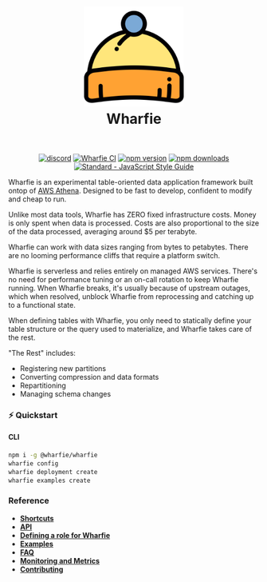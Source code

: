 <h1 align="center">
  <a href="https://standardjs.com"><img src="./docs/beanie.svg" alt="Wharfie Beanie Logo" width="200"></a>
  <br>
  Wharfie
  <br>
  <br>
</h1>

<p align="center">
  <a href="https://discord.gg/QEbzFUsR"><img src="https://img.shields.io/discord/1131550721142161408" alt="discord"></a>
  <a href="https://github.com/wharfie/wharfie/actions/workflows/github-actions.yml"><img src="https://github.com/wharfie/wharfie/actions/workflows/github-actions.yml/badge.svg" alt="Wharfie CI"></a>
  <a href="https://www.npmjs.com/package/@wharfie/wharfie"><img src="https://img.shields.io/npm/v/@wharfie/wharfie.svg" alt="npm version"></a>
  <a href="https://www.npmjs.com/package/@wharfie/wharfie"><img src="https://img.shields.io/npm/dm/@wharfie/wharfie.svg" alt="npm downloads"></a>
  <a href="https://standardjs.com"><img src="https://img.shields.io/badge/code_style-standard-brightgreen.svg" alt="Standard - JavaScript Style Guide"></a>
</p>

Wharfie is an experimental table-oriented data application framework built ontop of [AWS Athena](https://aws.amazon.com/athena/). Designed to be fast to develop, confident to modify and cheap to run.

Unlike most data tools, Wharfie has ZERO fixed infrastructure costs. Money is only spent when data is processed. Costs are also proportional to the size of the data processed, averaging around $5 per terabyte.

Wharfie can work with data sizes ranging from bytes to petabytes. There are no looming performance cliffs that require a platform switch.

Wharfie is serverless and relies entirely on managed AWS services. There's no need for performance tuning or an on-call rotation to keep Wharfie running. When Wharfie breaks, it's usually because of upstream outages, which when resolved, unblock Wharfie from reprocessing and catching up to a functional state.

When defining tables with Wharfie, you only need to statically define your table structure or the query used to materialize, and Wharfie takes care of the rest.

"The Rest" includes:

- Registering new partitions
- Converting compression and data formats
- Repartitioning
- Managing schema changes

### ⚡️ Quickstart

#### CLI

```bash
npm i -g @wharfie/wharfie
wharfie config
wharfie deployment create
wharfie examples create
```

### Reference

- **[Shortcuts](./docs/shortcuts.md)**
- **[API](./docs/API.md)**
- **[Defining a role for Wharfie](./docs/defining_a_role_for_wharfie.md)**
- **[Examples](./docs/examples.md)**
- **[FAQ](./docs/FAQ.md)**
- **[Monitoring and Metrics](./docs/metrics.md)**
- **[Contributing](./docs/contributing.md)**
